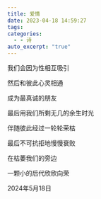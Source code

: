 ```yaml
---
title: 爱情
date: 2023-04-18 14:59:27
tags: 
categories:
  - - 诗
auto_excerpt: "true"
---
```


我们会因为性相互吸引

然后和彼此心灵相通

成为最真诚的朋友

最后用我们所剩无几的余生时光

伴随彼此经过一轮轮荣枯

最后不可抗拒地慢慢衰败

在枯萎我们的旁边

一颗小的后代欣欣向荣 ​​​

2024年5月18日​
